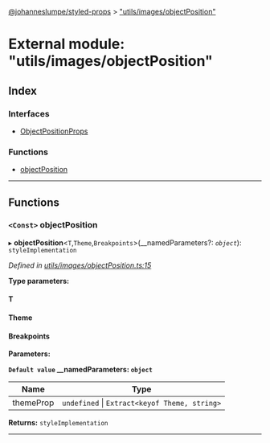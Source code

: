 [@johanneslumpe/styled-props](../README.md) > ["utils/images/objectPosition"](../modules/_utils_images_objectposition_.md)

# External module: "utils/images/objectPosition"

## Index

### Interfaces

* [ObjectPositionProps](../interfaces/_utils_images_objectposition_.objectpositionprops.md)

### Functions

* [objectPosition](_utils_images_objectposition_.md#objectposition)

---

## Functions

<a id="objectposition"></a>

### `<Const>` objectPosition

▸ **objectPosition**<`T`,`Theme`,`Breakpoints`>(__namedParameters?: *`object`*): `styleImplementation`

*Defined in [utils/images/objectPosition.ts:15](https://github.com/johanneslumpe/styled-props/blob/8e709f1/src/utils/images/objectPosition.ts#L15)*

**Type parameters:**

#### T 
#### Theme 
#### Breakpoints 
**Parameters:**

**`Default value` __namedParameters: `object`**

| Name | Type |
| ------ | ------ |
| themeProp | `undefined` \| `Extract<keyof Theme, string>` |

**Returns:** `styleImplementation`

___

